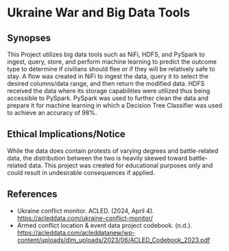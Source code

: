# Ukraine War and Big Data Tools

## Synopses
This Project utilizes big data tools such as NiFi, HDFS, and PySpark to ingest, query, store, and perform machine learning to predict the outcome type to determine if civilians should flee or if they will be relatively safe to stay. A flow was created in NiFi to ingest the data, query it to select the desired columns/data range, and then return the modified data. HDFS received the data where its storage capabilities were utilized thus being accessible to PySpark. PySpark was used to further clean the data and prepare it for machine learning in which a Decision Tree Classifier was used to achieve an accuracy of 98%.

## Ethical Implications/Notice
While the data does contain protests of varying degrees and battle-related data, the distribution between the two is heavily skewed toward battle-related data. This project was created for educational purposes only and could result in undesirable consequences if applied.

## References
- Ukraine conflict monitor. ACLED. (2024, April 4). https://acleddata.com/ukraine-conflict-monitor/ 
- Armed conflict location & event data project codebook. (n.d.). https://acleddata.com/acleddatanew/wp-content/uploads/dlm_uploads/2023/06/ACLED_Codebook_2023.pdf 

